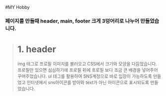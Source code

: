 #MY Hobby

### 페이지를 만들때 header, main, footer 크게 3덩어리로 나누어 만들었습니다.
 
 ># 1. header
 >img 테그로 프로필 이미지를 불러오고 CSS에서 크기와 모양을 다듬었습니다.
 >프로필만 있으면 심심하기에 프로필 뒤에 프로필 보다 조금 큰 배경을 넣어주어 꾸며주었습니다.
 >ul 테그를 활용하여 SNS계정으로 바로 입장이 가능하도록 만들었고 인터넷에서 sns아이콘를 받아와 text가 아닌 아이콘으로 표시되도록 만들었습니다. 
 
 
